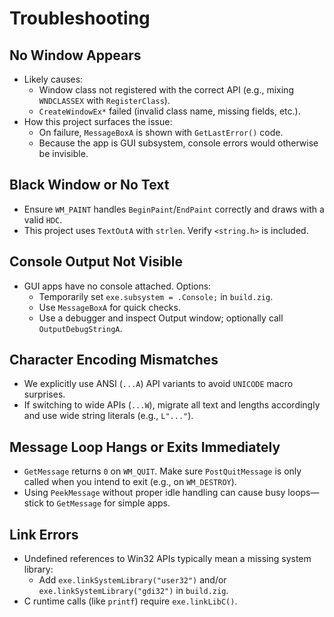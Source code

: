 Troubleshooting
===============

No Window Appears
-----------------
- Likely causes:
  - Window class not registered with the correct API (e.g., mixing `WNDCLASSEX` with `RegisterClass`).
  - `CreateWindowEx*` failed (invalid class name, missing fields, etc.).
- How this project surfaces the issue:
  - On failure, `MessageBoxA` is shown with `GetLastError()` code.
  - Because the app is GUI subsystem, console errors would otherwise be invisible.

Black Window or No Text
-----------------------
- Ensure `WM_PAINT` handles `BeginPaint`/`EndPaint` correctly and draws with a valid `HDC`.
- This project uses `TextOutA` with `strlen`. Verify `<string.h>` is included.

Console Output Not Visible
--------------------------
- GUI apps have no console attached. Options:
  - Temporarily set `exe.subsystem = .Console;` in `build.zig`.
  - Use `MessageBoxA` for quick checks.
  - Use a debugger and inspect Output window; optionally call `OutputDebugStringA`.

Character Encoding Mismatches
-----------------------------
- We explicitly use ANSI (`...A`) API variants to avoid `UNICODE` macro surprises.
- If switching to wide APIs (`...W`), migrate all text and lengths accordingly and use wide string literals (e.g., `L"..."`).

Message Loop Hangs or Exits Immediately
---------------------------------------
- `GetMessage` returns `0` on `WM_QUIT`. Make sure `PostQuitMessage` is only called when you intend to exit (e.g., on `WM_DESTROY`).
- Using `PeekMessage` without proper idle handling can cause busy loops—stick to `GetMessage` for simple apps.

Link Errors
-----------
- Undefined references to Win32 APIs typically mean a missing system library:
  - Add `exe.linkSystemLibrary("user32")` and/or `exe.linkSystemLibrary("gdi32")` in `build.zig`.
- C runtime calls (like `printf`) require `exe.linkLibC()`.

